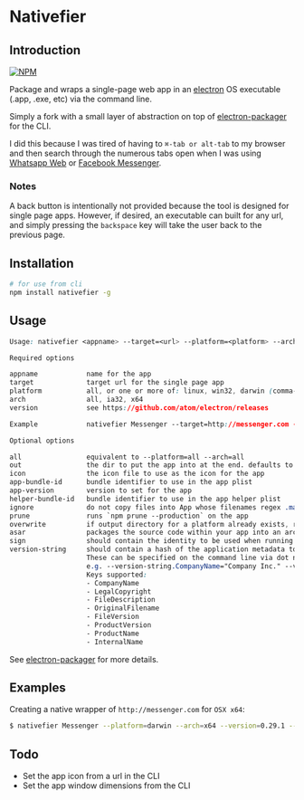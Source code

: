 # Nativefier

## Introduction
[![NPM](https://nodei.co/npm/nativefier.png)](https://nodei.co/npm/nativefier/)

Package and wraps a single-page web app in an [electron](http://electron.atom.io) OS executable (.app, .exe, etc) via the command line. 

Simply a fork with a small layer of abstraction on top of [electron-packager](https://github.com/maxogden/electron-packager) for the CLI.

I did this because I was tired of having to `⌘-tab or alt-tab` to my browser and then search through the numerous tabs open when I was using [Whatsapp Web](http://web.whatsapp.com) or [Facebook Messenger](http://messenger.com).

### Notes

A back button is intentionally not provided because the tool is designed for single page apps. However, if desired, an executable can built for any url, and simply pressing the `backspace` key will take the user back to the previous page.

## Installation

```bash
# for use from cli
npm install nativefier -g
```

## Usage

```css
Usage: nativefier <appname> --target=<url> --platform=<platform> --arch=<arch> --version=<version>

Required options

appname            name for the app
target             target url for the single page app
platform           all, or one or more of: linux, win32, darwin (comma-delimited if multiple)
arch               all, ia32, x64
version            see https://github.com/atom/electron/releases

Example            nativefier Messenger --target=http://messenger.com --platform=darwin --arch=x64 --version=0.28.2

Optional options

all                equivalent to --platform=all --arch=all
out                the dir to put the app into at the end. defaults to current working dir
icon               the icon file to use as the icon for the app
app-bundle-id      bundle identifier to use in the app plist
app-version        version to set for the app
helper-bundle-id   bundle identifier to use in the app helper plist
ignore             do not copy files into App whose filenames regex .match this string
prune              runs `npm prune --production` on the app
overwrite          if output directory for a platform already exists, replaces it rather than skipping it
asar               packages the source code within your app into an archive
sign               should contain the identity to be used when running `codesign` (OS X only)
version-string     should contain a hash of the application metadata to be embedded into the executable (Windows only).
                   These can be specified on the command line via dot notation,
                   e.g. --version-string.CompanyName="Company Inc." --version-string.ProductName="Product"
                   Keys supported:
                   - CompanyName
                   - LegalCopyright
                   - FileDescription
                   - OriginalFilename
                   - FileVersion
                   - ProductVersion
                   - ProductName
                   - InternalName
```

See [electron-packager](https://github.com/maxogden/electron-packager) for more details.
## Examples

Creating a native wrapper of `http://messenger.com` for `OSX x64`:

```bash
$ nativefier Messenger --platform=darwin --arch=x64 --version=0.29.1 --target='http://messenger.com' --overwrite
```

## Todo

- Set the app icon from a url in the CLI
- Set the app window dimensions from the CLI
